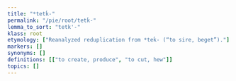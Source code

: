```yaml
---
title: "*tetḱ-"
permalink: "/pie/root/tetḱ-"
lemma_to_sort: "tetk'-"
klass: root
etymology: ["Reanalyzed reduplication from *teḱ- (“to sire, beget”)."]
markers: []
synonyms: []
definitions: [["to create, produce", "to cut, hew"]]
topics: []
---
```

